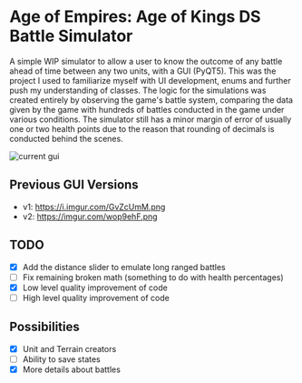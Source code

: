 # Age of Empires: Age of Kings DS Battle Simulator

A simple WIP simulator to allow a user to know the outcome of any battle ahead of time 
between any two units, with a GUI (PyQT5). This was the project I used to familiarize myself
with UI development, enums and further push my understanding of classes. The logic for
the simulations was created entirely by observing the game's battle system, comparing
the data given by the game with hundreds of battles conducted in the game under various
conditions. The simulator still has a minor margin of error of usually one or two health
points due to the reason that rounding of decimals is conducted behind the scenes.

![current gui](https://imgur.com/JkP0J0p.png "current gui")

## Previous GUI Versions
* v1: https://i.imgur.com/GvZcUmM.png
* v2: https://imgur.com/wop9ehF.png

## TODO
* [x] Add the distance slider to emulate long ranged battles
* [ ] Fix remaining broken math (something to do with health percentages)
* [x] Low level quality improvement of code
* [ ] High level quality improvement of code

## Possibilities
* [x] Unit and Terrain creators
* [ ] Ability to save states
* [x] More details about battles  
